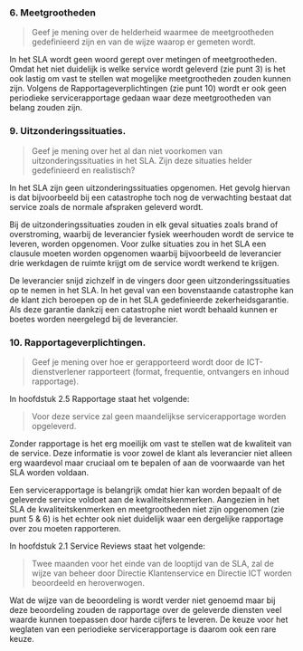 ### 6. Meetgrootheden
> Geef je mening over de helderheid waarmee de meetgrootheden gedefinieerd zijn en van de wijze waarop er gemeten wordt.

In het SLA wordt geen woord gerept over metingen of meetgrootheden. Omdat het niet duidelijk is welke service wordt geleverd (zie punt 3) is het ook lastig om vast te stellen wat mogelijke meetgrootheden zouden kunnen zijn. Volgens de Rapportageverplichtingen (zie punt 10) wordt er ook geen periodieke servicerapportage gedaan waar deze meetgrootheden van belang zouden zijn.

### 9. Uitzonderingssituaties. 
> Geef je mening over het al dan niet voorkomen van uitzonderingssituaties in het SLA. Zijn deze situaties helder gedefinieerd en realistisch?

In het SLA zijn geen uitzonderingssituaties opgenomen. Het gevolg hiervan is dat bijvoorbeeld bij een catastrophe toch nog de verwachting bestaat dat service zoals de normale afspraken geleverd wordt. 

Bij de uitzonderingssituaties zouden in elk geval situaties zoals brand of overstroming, waarbij de leverancier fysiek weerhouden wordt de service te leveren, worden opgenomen. Voor zulke situaties zou in het SLA een clausule moeten worden opgenomen waarbij bijvoorbeeld de leverancier drie werkdagen de ruimte krijgt om de service wordt werkend te krijgen.

De leverancier snijd zichzelf in de vingers door geen uitzonderingssituaties op te nemen in het SLA. In het geval van een bovenstaande catastrophe kan de klant zich beroepen op de in het SLA gedefinieerde zekerheidsgarantie. Als deze garantie dankzij een catastrophe niet wordt behaald kunnen er boetes worden neergelegd bij de leverancier.

### 10. Rapportageverplichtingen. 
> Geef je mening over hoe er gerapporteerd wordt door de ICT-dienstverlener rapporteert (format, frequentie, ontvangers en inhoud rapportage).

In hoofdstuk 2.5 Rapportage staat het volgende:

> Voor deze service zal geen maandelijkse servicerapportage worden opgeleverd.

Zonder rapportage is het erg moeilijk om vast te stellen wat de kwaliteit van de service. Deze informatie is voor zowel de klant als leverancier niet alleen erg waardevol maar cruciaal om te bepalen of aan de voorwaarde van het SLA worden voldaan.

Een servicerapportage is belangrijk omdat hier kan worden bepaalt of de geleverde service voldoet aan de kwaliteitskenmerken. Aangezien in het SLA de kwaliteitskenmerken en meetgrootheden niet zijn opgenomen (zie punt 5 & 6) is het echter ook niet duidelijk waar een dergelijke rapportage over zou moeten rapporteren.

In hoofdstuk 2.1 Service Reviews staat het volgende:

> Twee maanden voor het einde van de looptijd van de SLA, zal de wijze van beheer door Directie Klantenservice en Directie ICT worden beoordeeld en heroverwogen.

Wat de wijze van de beoordeling is wordt verder niet genoemd maar bij deze beoordeling zouden de rapportage over de geleverde diensten veel waarde kunnen toepassen door harde cijfers te leveren. De keuze voor het weglaten van een periodieke servicerapportage is daarom ook een rare keuze.